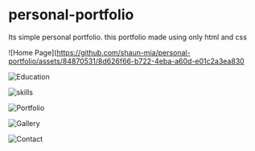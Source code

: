 # personal-portfolio
 Its simple personal portfolio. this portfolio made using only html and css

![Home Page](https://github.com/shaun-mia/personal-portfolio/assets/84870531/8d626f66-b722-4eba-a60d-e01c2a3ea830

![Education](https://github.com/shaun-mia/personal-portfolio/assets/84870531/af7a8f22-cd31-4513-ba33-1dcf6241d6c5)

![skills](https://github.com/shaun-mia/personal-portfolio/assets/84870531/4e22f89d-911f-40b0-b873-5051d563d809)

![Portfolio](https://github.com/shaun-mia/personal-portfolio/assets/84870531/bad7f837-09d6-4fa8-ae06-6df1c9f200ea)

![Gallery](https://github.com/shaun-mia/personal-portfolio/assets/84870531/8952836e-d242-4c96-b460-b49926b96b35)

![Contact](https://github.com/shaun-mia/personal-portfolio/assets/84870531/700e3e2a-76ec-4632-9ba0-7bbc33eea3da)
